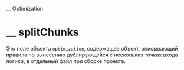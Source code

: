 \_\_ Optimization

# \_\_ splitChunks

Это поле объекта `optimization`, содержащее объект, описывающий правила по вынесению дублирующейся с нескольких точках входа логики, в отдельный файл при сборке проекта.

